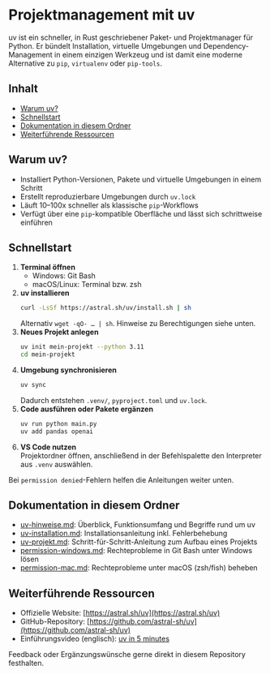 # Projektmanagement mit uv

uv ist ein schneller, in Rust geschriebener Paket- und Projektmanager für Python. Er bündelt Installation, virtuelle Umgebungen und Dependency-Management in einem einzigen Werkzeug und ist damit eine moderne Alternative zu `pip`, `virtualenv` oder `pip-tools`.

## Inhalt
- [Warum uv?](#warum-uv)
- [Schnellstart](#schnellstart)
- [Dokumentation in diesem Ordner](#dokumentation-in-diesem-ordner)
- [Weiterführende Ressourcen](#weiterführende-ressourcen)

## Warum uv?
- Installiert Python-Versionen, Pakete und virtuelle Umgebungen in einem Schritt
- Erstellt reproduzierbare Umgebungen durch `uv.lock`
- Läuft 10–100x schneller als klassische `pip`-Workflows
- Verfügt über eine `pip`-kompatible Oberfläche und lässt sich schrittweise einführen

## Schnellstart
1. **Terminal öffnen**  
   - Windows: Git Bash  
   - macOS/Linux: Terminal bzw. zsh
2. **uv installieren**
   ```bash
   curl -LsSf https://astral.sh/uv/install.sh | sh
   ```
   Alternativ `wget -qO- … | sh`. Hinweise zu Berechtigungen siehe unten.
3. **Neues Projekt anlegen**
   ```bash
   uv init mein-projekt --python 3.11
   cd mein-projekt
   ```
4. **Umgebung synchronisieren**
   ```bash
   uv sync
   ```
   Dadurch entstehen `.venv/`, `pyproject.toml` und `uv.lock`.
5. **Code ausführen oder Pakete ergänzen**
   ```bash
   uv run python main.py
   uv add pandas openai
   ```
6. **VS Code nutzen**  
   Projektordner öffnen, anschließend in der Befehls­palette den Interpreter aus `.venv` auswählen.

Bei `permission denied`-Fehlern helfen die Anleitungen weiter unten.

## Dokumentation in diesem Ordner
- [uv-hinweise.md](uv-hinweise.md): Überblick, Funktionsumfang und Begriffe rund um uv
- [uv-installation.md](uv-installation.md): Installationsanleitung inkl. Fehlerbehebung
- [uv-projekt.md](uv-projekt.md): Schritt-für-Schritt-Anleitung zum Aufbau eines Projekts
- [permission-windows.md](permission-windows.md): Rechteprobleme in Git Bash unter Windows lösen
- [permission-mac.md](permission-mac.md): Rechteprobleme unter macOS (zsh/fish) beheben

## Weiterführende Ressourcen
- Offizielle Website: [https://astral.sh/uv](https://astral.sh/uv)
- GitHub-Repository: [https://github.com/astral-sh/uv](https://github.com/astral-sh/uv)
- Einführungsvideo (englisch): [uv in 5 minutes](https://www.youtube.com/watch?v=gIqGC1kf9_Y)

Feedback oder Ergänzungswünsche gerne direkt in diesem Repository festhalten.

